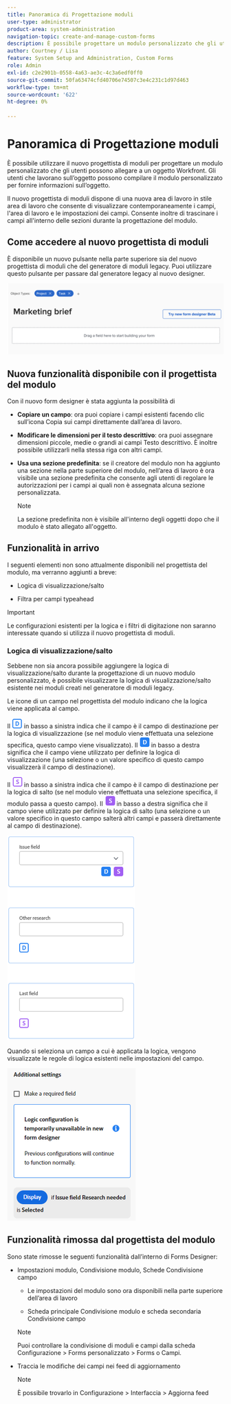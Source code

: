 ```yaml
---
title: Panoramica di Progettazione moduli
user-type: administrator
product-area: system-administration
navigation-topic: create-and-manage-custom-forms
description: È possibile progettare un modulo personalizzato che gli utenti possono allegare a un oggetto Workfront. Gli utenti che lavorano sull’oggetto possono compilare il modulo personalizzato per fornire informazioni sull’oggetto.
author: Courtney / Lisa
feature: System Setup and Administration, Custom Forms
role: Admin
exl-id: c2e2901b-0558-4a63-ae3c-4c3a6edf0ff0
source-git-commit: 50fa63474cfd40706e74507c3e4c231c1d97d463
workflow-type: tm+mt
source-wordcount: '622'
ht-degree: 0%

---
```


# Panoramica di Progettazione moduli

È possibile utilizzare il nuovo progettista di moduli per progettare un modulo personalizzato che gli utenti possono allegare a un oggetto Workfront. Gli utenti che lavorano sull’oggetto possono compilare il modulo personalizzato per fornire informazioni sull’oggetto.

Il nuovo progettista di moduli dispone di una nuova area di lavoro in stile area di lavoro che consente di visualizzare contemporaneamente i campi, l&#39;area di lavoro e le impostazioni dei campi. Consente inoltre di trascinare i campi all&#39;interno delle sezioni durante la progettazione del modulo.

<!-- add screenshot when field settings empty state is ready -->

## Come accedere al nuovo progettista di moduli

È disponibile un nuovo pulsante nella parte superiore sia del nuovo progettista di moduli che del generatore di moduli legacy. Puoi utilizzare questo pulsante per passare dal generatore legacy al nuovo designer.

![Passa a nuovo progettista modulo](assets/switch-views.png)

## Nuova funzionalità disponibile con il progettista del modulo

Con il nuovo form designer è stata aggiunta la possibilità di

* **Copiare un campo**: ora puoi copiare i campi esistenti facendo clic sull’icona Copia sui campi direttamente dall’area di lavoro.

* **Modificare le dimensioni per il testo descrittivo**: ora puoi assegnare dimensioni piccole, medie o grandi ai campi Testo descrittivo. È inoltre possibile utilizzarli nella stessa riga con altri campi.

* **Usa una sezione predefinita**: se il creatore del modulo non ha aggiunto una sezione nella parte superiore del modulo, nell’area di lavoro è ora visibile una sezione predefinita che consente agli utenti di regolare le autorizzazioni per i campi ai quali non è assegnata alcuna sezione personalizzata.

  >[!NOTE]
  >
  >La sezione predefinita non è visibile all&#39;interno degli oggetti dopo che il modulo è stato allegato all&#39;oggetto.

## Funzionalità in arrivo

I seguenti elementi non sono attualmente disponibili nel progettista del modulo, ma verranno aggiunti a breve:

* Logica di visualizzazione/salto

* Filtra per campi typeahead

>[!IMPORTANT]
>
>Le configurazioni esistenti per la logica e i filtri di digitazione non saranno interessate quando si utilizza il nuovo progettista di moduli.

### Logica di visualizzazione/salto

Sebbene non sia ancora possibile aggiungere la logica di visualizzazione/salto durante la progettazione di un nuovo modulo personalizzato, è possibile visualizzare la logica di visualizzazione/salto esistente nei moduli creati nel generatore di moduli legacy.

Le icone di un campo nel progettista del modulo indicano che la logica viene applicata al campo.

Il ![Logica di visualizzazione per il campo di destinazione](assets/display-logic-bottom-left.png) in basso a sinistra indica che il campo è il campo di destinazione per la logica di visualizzazione (se nel modulo viene effettuata una selezione specifica, questo campo viene visualizzato). Il ![Definire l’icona della logica di visualizzazione](assets/display-logic-bottom-right.png) in basso a destra significa che il campo viene utilizzato per definire la logica di visualizzazione (una selezione o un valore specifico di questo campo visualizzerà il campo di destinazione).

Il ![Logica di salto per il campo di destinazione](assets/skip-logic-bottom-left.png) in basso a sinistra indica che il campo è il campo di destinazione per la logica di salto (se nel modulo viene effettuata una selezione specifica, il modulo passa a questo campo). Il ![Icona Definisci logica di salto](assets/skip-logic-bottom-right.png) in basso a destra significa che il campo viene utilizzato per definire la logica di salto (una selezione o un valore specifico in questo campo salterà altri campi e passerà direttamente al campo di destinazione).

![Icone logiche](assets/logic-icons-3.png)

Quando si seleziona un campo a cui è applicata la logica, vengono visualizzate le regole di logica esistenti nelle impostazioni del campo.

![Regole logiche](assets/form-designer-view-only-logic.png)

## Funzionalità rimossa dal progettista del modulo

Sono state rimosse le seguenti funzionalità dall’interno di Forms Designer:


* Impostazioni modulo, Condivisione modulo, Schede Condivisione campo

   * Le impostazioni del modulo sono ora disponibili nella parte superiore dell’area di lavoro

   * Scheda principale Condivisione modulo e scheda secondaria Condivisione campo

  >[!NOTE]
  >
  >Puoi controllare la condivisione di moduli e campi dalla scheda Configurazione > Forms personalizzato > Forms o Campi.

* Traccia le modifiche dei campi nei feed di aggiornamento
  >[!NOTE]
  >
  >È possibile trovarlo in Configurazione > Interfaccia > Aggiorna feed
